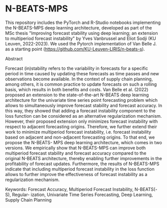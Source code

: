 # N-BEATS-MPS
This repository includes the PyTorch and R-Studio notebooks implementing the N-BEATS-MPS deep learning architecture, developed as part of the MSc thesis "Improving forecast stability using deep learning; an extension to multiperiod forecast instability" by Yves Vanbrussel and Eliot Sodji (KU Leuven, 2022-2023). We used the Pytorch implementation of Van Belle J. as a starting point (https://github.com/KU-Leuven-LIRIS/n-beats-s).

Abstract

Forecast (in)stability refers to the variability in forecasts for a specific period in time caused by updating these forecasts as time passes and new observations become available. In the context of supply chain planning, among others, it is common practice to update forecasts on such a rolling basis, which results in both benefits and costs. Van Belle et al. (2022) proposed an extension to the state-of-the-art N-BEATS deep learning architecture for the univariate time series point forecasting problem which allows to simultaneously improve forecast stability and forecast accuracy. In this way, they showed that adding a forecast instability component to the loss function can be considered as an alternative regularization mechanism. However, their proposed extension only minimizes forecast instability with respect to adjacent forecasting origins. Therefore, we further extend their work to minimize multiperiod forecast instability, i.e. forecast instability based on adjacent and non-adjacent forecasting origins. To that end, we propose the N-BEATS- MPS deep learning architecture, which comes in two versions. We empirically show that N-BEATS-MPS can improve both multiperiod forecast stability and forecast accuracy compared to the original N-BEATS architecture, thereby enabling further improvements in the profitability of forecast updates. Furthermore, the results of N-BEATS-MPS indicate that including multiperiod forecast instability in the loss function allows to further improve the effectiveness of forecast instability as a regularization mechanism. 

Keywords: Forecast Accuracy, Multiperiod Forecast Instability, N-BEATS(-S), Regular- ization, Univariate Time Series Forecasting, Deep Learning, Supply Chain Planning



